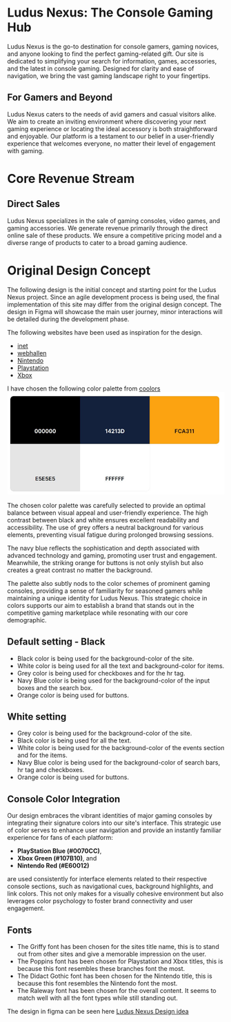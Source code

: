 # Ludus Nexus: The Console Gaming Hub
Ludus Nexus is the go-to destination for console gamers, gaming novices, and anyone looking to find the perfect gaming-related gift. Our site is dedicated to simplifying your search for information, games, accessories, and the latest in console gaming. Designed for clarity and ease of navigation, we bring the vast gaming landscape right to your fingertips.

## For Gamers and Beyond
Ludus Nexus caters to the needs of avid gamers and casual visitors alike. We aim to create an inviting environment where discovering your next gaming experience or locating the ideal accessory is both straightforward and enjoyable. Our platform is a testament to our belief in a user-friendly experience that welcomes everyone, no matter their level of engagement with gaming.

# Core Revenue Stream
## Direct Sales
Ludus Nexus specializes in the sale of gaming consoles, video games, and gaming accessories. We generate revenue primarily through the direct online sale of these products. We ensure a competitive pricing model and a diverse range of products to cater to a broad gaming audience.

# Original Design Concept

The following design is the initial concept and starting point for the Ludus Nexus project. Since an agile development process is being used, the final implementation of this site may differ from the original design concept. The design in Figma will showcase the main user journey, minor interactions will be detailed during the development phase.

The following websites have been used as inspiration for the design.
- [inet](https://www.inet.se/)
- [webhallen](https://www.webhallen.com/)
- [Nintendo](https://www.nintendo.se/)
- [Playstation](https://www.playstation.com/sv-se/)
- [Xbox](https://www.xbox.com/sv-SE)

I have chosen the following color palette from [coolors](https://coolors.co/)
![color palette](./assets/img/color-palette.JPG)

The chosen color palette was carefully selected to provide an optimal balance between visual appeal and user-friendly experience. The high contrast between black and white ensures excellent readability and accessibility. The use of grey offers a neutral background for various elements, preventing visual fatigue during prolonged browsing sessions.

The navy blue reflects the sophistication and depth associated with advanced technology and gaming, promoting user trust and engagement. Meanwhile, the striking orange for buttons is not only stylish but also creates a great contrast no matter the background.

The palette also subtly nods to the color schemes of prominent gaming consoles, providing a sense of familiarity for seasoned gamers while maintaining a unique identity for Ludus Nexus. This strategic choice in colors supports our aim to establish a brand that stands out in the competitive gaming marketplace while resonating with our core demographic.


## Default setting - Black
- Black color is being used for the background-color of the site.
- White color is being used for all the text and background-color for items.
- Grey color is being used for checkboxes and for the hr tag.
- Navy Blue color is being used for the background-color of the input boxes and the search box.
- Orange color is being used for buttons.

## White setting
- Grey color is being used for the background-color of the site.
- Black color is being used for all the text.
- White color is being used for the background-color of the events section and for the items.
- Navy Blue color is being used for the background-color of search bars, hr tag and checkboxes.
- Orange color is being used for buttons.

## Console Color Integration

Our design embraces the vibrant identities of major gaming consoles by integrating their signature colors into our site's interface. This strategic use of color serves to enhance user navigation and provide an instantly familiar experience for fans of each platform:

- **PlayStation Blue (#0070CC)**,
- **Xbox Green (#107B10)**, and
- **Nintendo Red (#E60012)**

are used consistently for interface elements related to their respective console sections, such as navigational cues, background highlights, and link colors. This not only makes for a visually cohesive environment but also leverages color psychology to foster brand connectivity and user engagement.


## Fonts
- The Griffy font has been chosen for the sites title name, this is to stand out from other sites and give a memorable impression on the user.
- The Poppins font has been chosen for Playstation and Xbox titles, this is because this font resembles these branches font the most.
- The Didact Gothic font has been chosen for the Nintendo title, this is because this font resembles the Nintendo font the most.
- The Raleway font has been chosen for the overall content. It seems to match well with all the font types while still standing out.

The design in figma can be seen here [Ludus Nexus Design idea](https://www.figma.com/file/hGDWtjoOtL00DrgiPRRoCf/Ludus-Nexus?type=design&node-id=0%3A1&mode=design&t=1MBSYz7Agfgsb057-1)